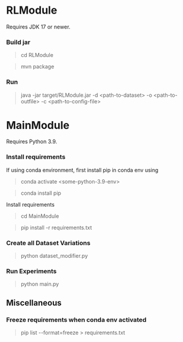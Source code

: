 # RLModule

Requires JDK 17 or newer.

### Build jar
> cd RLModule

> mvn package

### Run
> java -jar target/RLModule.jar -d \<path-to-dataset\> -o \<path-to-outfile\> -c \<path-to-config-file\>

# MainModule

Requires Python 3.9.

### Install requirements

If using conda environment, first install pip in conda env using

> conda activate \<some-python-3.9-env\>

> conda install pip

Install requirements

> cd MainModule

> pip install -r requirements.txt

### Create all Dataset Variations

> python dataset_modifier.py

### Run Experiments

> python main.py

## Miscellaneous

### Freeze requirements when conda env activated

> pip list --format=freeze \> requirements.txt
